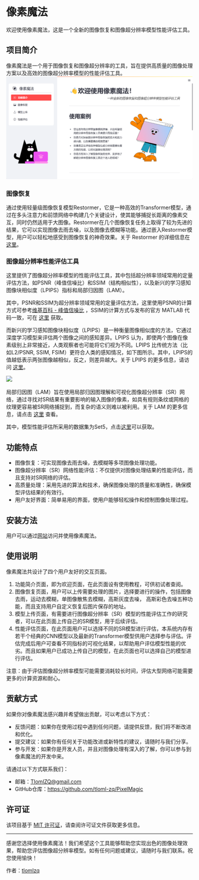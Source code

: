 # 像素魔法

欢迎使用像素魔法，这是一个全新的图像恢复和图像超分辨率模型性能评估工具。

## 项目简介

像素魔法是一个用于图像恢复和图像超分辨率的工具，旨在提供高质量的图像处理方案以及高效的图像超分辨率模型的性能评估工具。![](webpage.png)



### 图像恢复

通过使用轻量级图像恢复模型Restormer，它是一种高效的Transformer模型，通过在多头注意力和前馈网络中构建几个关键设计，使其能够捕捉长距离的像素交互，同时仍然适用于大图像。Restormer在几个图像恢复任务上取得了较为先进的结果，它可以实现图像去雨去噪，以及图像去模糊等功能。通过嵌入Restormer模型，用户可以轻松地感受到图像恢复的神奇效果。关于 Restormer 的详细信息在[这里](https://github.com/swz30/restormer)。

### 图像超分辨率性能评估工具

这里提供了图像超分辨率模型的性能评估工具，其中包括超分辨率领域常用的定量评估方法，如PSNR（峰值信噪比）和SSIM（结构相似性），以及新兴的学习感知图像块相似度（LPIPS）指标和局部归因图（LAM）。

其中，PSNR和SSIM为超分辨率领域常用的定量评估方法，这里使用PSNR的计算方式可参考[维基百科 - 峰值信噪比](https://en.wikipedia.org/wiki/Peak_signal-to-noise_ratio) ，SSIM的计算方式与发布的官方 MATLAB 代码一致，可在 [这里](https://ece.uwaterloo.ca/~z70wang/research/ssim/) 获取。

而新兴的学习感知图像块相似度（LPIPS）是一种衡量图像相似度的方法，它通过深度学习模型来评估两个图像之间的感知差异。LPIPS 认为，即使两个图像在像素级别上非常接近，人类观察者也可能将它们视为不同。LPIPS 比传统方法（比如L2/PSNR, SSIM, FSIM）更符合人类的感知情况，如下图所示。其中，LPIPS的值越低表示两张图像越相似，反之，则差异越大。关于 LPIPS 的更多信息，请访问 [这里](https://github.com/richzhang/PerceptualSimilarity)。

<img src='https://richzhang.github.io/PerceptualSimilarity/index_files/fig1_v2.jpg' width=1200>

局部归因图（LAM）旨在使用局部归因图理解和可视化图像超分辨率（SR）网络，通过寻找对SR结果有重要影响的输入图像的像素，如具有规则条纹或网格的纹理更容易被SR网络捕捉到，而复杂的语义则难以被利用。关于 LAM 的更多信息，请点击 [这里](https://arxiv.org/abs/2011.11036) 查看。

其中，模型性能评估所采用的数据集为Set5，点击[这里](https://drive.google.com/drive/folders/1pRmhEmmY-tPF7uH8DuVthfHoApZWJ1QU?usp=sharing)可以获取。

## 功能特点

- 图像恢复：可实现图像去雨去噪，去模糊等多项图像处理功能。
- 图像超分辨率（SR）网络性能评估：不仅提供对图像处理结果的性能评估，而且支持对SR网络的评估。
- 高质量处理：采用先进的算法和技术，确保图像处理的质量和准确性，确保模型评估结果的有效行。
- 用户友好界面：简单易用的界面，使用户能够轻松操作和控制图像处理过程。

## 安装方法

用户可以通过[网站](https://pixel--magic.streamlit.app/)访问并使用像素魔法。

## 使用说明

像素魔法共设计了四个用户友好的交互页面。

1. 功能简介页面，即为欢迎页面，在此页面设有使用教程，可供初试者查阅。
2. 图像恢复页面，用户可以上传需要处理的图片，选择要进行的操作，包括图像去雨，运动去模糊，单图像散焦去模糊，高斯灰度去噪， 高斯彩色去噪五种功能，而且支持用户自定义恢复后图片保存的地址。
3. 模型上传页面，有需要进行图像超分辨率（SR）模型的性能评估工作的研究者，可以在此页面上传自己的SR模型，用于后续评估。
4. 性能评估页面，在此页面用户可以选择不同的SR模型进行评估，本系统内存有若干个经典的CNN模型以及最新的Transformer模型供用户选择参与评估。评估完成后用户可查看不同指标的可视化结果，以帮助用户评估模型性能的优劣。而且如果用户已成功上传自己的模型，在此页面也可以选择自己的模型进行评估。

注意：由于评估图像超分辨率模型可能需要消耗较长时间，评估大型网络可能需要更多的计算资源和耐心。

## 贡献方式

如果你对像素魔法感兴趣并希望做出贡献，可以考虑以下方式：

- 反馈问题：如果你在使用过程中遇到任何问题，请提供反馈，我们将不断改进和优化。
- 提交建议：如果你有任何关于功能改进或新特性的建议，请随时与我们分享。
- 参与开发：如果你是开发人员，并且对图像处理有深入的了解，你可以参与到像素魔法的开发中来。

请通过以下方式联系我们：

- 邮箱：TlomlZQ@gmail.com
- GitHub仓库：https://github.com/tloml-zq/PixelMagic

## 许可证

该项目基于 [MIT 许可证]([https://github.com/tlom-lzq/PixelMagic/blob/main/README.md)，请查阅许可证文件获取更多信息。

------

感谢您选择使用像素魔法！我们希望这个工具能够帮助您实现出色的图像处理效果，帮助您评估图像超分辨率模型。如有任何问题或建议，请随时与我们联系。祝您使用愉快！

作者：[tlomlzq](https://github.com/tloml-zq)

